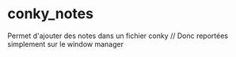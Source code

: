 conky_notes
===========

Permet d'ajouter des notes dans un fichier conky // Donc reportées simplement sur le window manager

